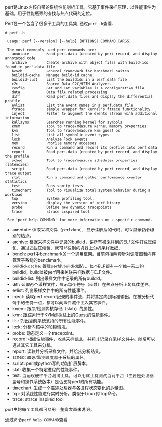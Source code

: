 perf是Linux内核自带的系统性能剖析工具。它基于事件采样原理，以性能事件为基础，用于性能瓶颈的查找与热点代码的定位。

Perf是一个包含了很多子工具的工具集, 通过`perf -h`查看.

```
# perf -h

 usage: perf [--version] [--help] [OPTIONS] COMMAND [ARGS]

 The most commonly used perf commands are:
   annotate        Read perf.data (created by perf record) and display annotated code
   archive         Create archive with object files with build-ids found in perf.data file
   bench           General framework for benchmark suites
   buildid-cache   Manage build-id cache.
   buildid-list    List the buildids in a perf.data file
   c2c             Shared Data C2C/HITM Analyzer.
   config          Get and set variables in a configuration file.
   data            Data file related processing
   diff            Read perf.data files and display the differential profile
   evlist          List the event names in a perf.data file
   ftrace          simple wrapper for kernel's ftrace functionality
   inject          Filter to augment the events stream with additional information
   kallsyms        Searches running kernel for symbols
   kmem            Tool to trace/measure kernel memory properties
   kvm             Tool to trace/measure kvm guest os
   list            List all symbolic event types
   lock            Analyze lock events
   mem             Profile memory accesses
   record          Run a command and record its profile into perf.data
   report          Read perf.data (created by perf record) and display the profile
   sched           Tool to trace/measure scheduler properties (latencies)
   script          Read perf.data (created by perf record) and display trace output
   stat            Run a command and gather performance counter statistics
   test            Runs sanity tests.
   timechart       Tool to visualize total system behavior during a workload
   top             System profiling tool.
   version         display the version of perf binary
   probe           Define new dynamic tracepoints
   trace           strace inspired tool

 See 'perf help COMMAND' for more information on a specific command.
```

- annotate: 读取采样文件（perf.data），显示注解后的代码，可以显示指令级别的热点。
- archive: 根据采样文件中记录的buildid，讲所有被采样到的ELF文件打成压缩包。通过这些压缩包，就可以在别的机器上分析采样数据。
- bench: perf中benchmark的一个通用框架。目前包括两套针对调度器和内存管理子系统的benchmark。
- buildid-cache: 管理perf的buildid缓存。每个ELF都有一个独一无二的buildid。buildid被perf用来关联采样数据与ELF文件。
- buildid-list: 列出采样文件中记录的所有buildid。
- diff: 读取两个采样文件，显示每个符号（函数）在热点分析上的具体差异。
- evlist: 列出采样文件中的所有性能事件。
- inject: 读取perf record记录的事件流，并将其定向到标准输出。在被分析代码中的任何一点，都可以向事件流中注入其它事件。
- kmem: 跟踪/检测内核存储（slab）的属性。
- kvm: 跟踪运行于KVM虚拟机上的Guest的性能事件。
- list: 列出当前系统支持的所有性能事件。
- lock: 分析内核中的加锁情况。
- probe: 动态定义一个tracepoint。
- record: 根据性能事件，收集采样信息，并将其记录在采样文件中。随后可以通过其它工具来分析。
- report: 读取并分析采样文件，并给出分析结果。
- sched: 跟踪/监测调度器子系统的属性。
- script: perl或python写的功能扩展脚本。
- stat: 收集一个特定进程的性能事件。
- test: 当前软硬件平台测试工具。可以用此工具测试当前平台（主要是处理器型号和操作系统版本）是否支持perf的所有功能。
- timechart: 生成一个描述处理器与各进程状态变化的适量图。
- top: 对系统性能进行实时分析。类似于Linux的Top命令。
- trace: strace inspired tool

perf中的每个工具都可以用一整篇文章来说明。

通过命令`perf help COMMAND`查看.